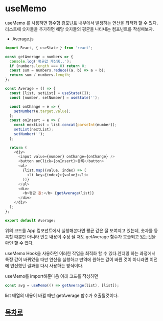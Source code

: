 # useMemo

useMemo 를 사용하면 함수형 컴포넌트 내부에서 발생하는 연산을 최적화 할 수 있다. 리스트에 숫자들을 추가하면 해당 숫자들의 평균을 나타내는 컴포넌트를 작성해보자.

* Average.js

```javascript
import React, { useState } from 'react';

const getAverage = numbers => {
  console.log('평균값 계산중..');
  if (numbers.length === 0) return 0;
  const sum = numbers.reduce((a, b) => a + b);
  return sum / numbers.length;
};

const Average = () => {
  const [list, setList] = useState([]);
  const [number, setNumber] = useState('');

  const onChange = e => {
    setNumber(e.target.value);
  };
  const onInsert = e => {
    const nextList = list.concat(parseInt(number));
    setList(nextList);
    setNumber('');
  };

  return (
    <div>
      <input value={number} onChange={onChange} />
      <button onClick={onInsert}>등록</button>
      <ul>
        {list.map((value, index) => (
          <li key={index}>{value}</li>
        ))}
      </ul>
      <div>
        <b>평균 값:</b> {getAverage(list)}
      </div>
    </div>
  );
};

export default Average;
```

위의 코드를 App 컴포넌트에서 실행해본다면 평균 값은 잘 보여지고 있는데, 숫자를 등록할 때뿐만 아니라 인풋 내용이 수정 될 때도 getAverage 함수가 호출되고 있는것을 확인 할 수 있다.

useMemo Hook을 사용하면 이러한 작업을 최적화 할 수 있다.렌더링 하는 과정에서 특정 값이 바뀌었을 때만 연산을 실행하고 만약에 원하는 값이 바뀐 것이 아니라면 이전에 연산했던 결과를 다시 사용하는 방식이다.

useMemo를 import해준다음 아래 코드를 작성하면 

```javascript
const avg = useMemo(() => getAverage(list), [list]);
```

list 배열의 내용이 바뀔 때만 getAverage 함수가 호출될것이다.

## [목차로](Contents.md)
